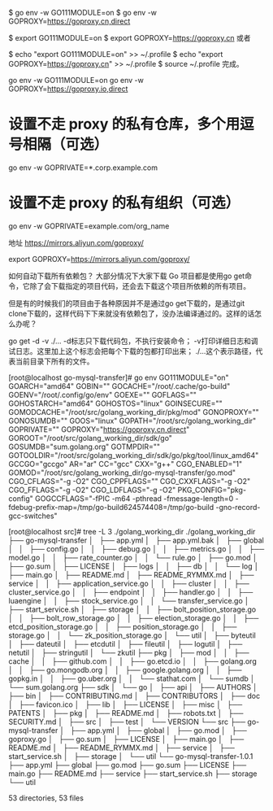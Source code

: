 $ go env -w GO111MODULE=on
$ go env -w GOPROXY=https://goproxy.cn,direct

$ export GO111MODULE=on
$ export GOPROXY=https://goproxy.cn
或者

$ echo "export GO111MODULE=on" >> ~/.profile
$ echo "export GOPROXY=https://goproxy.cn" >> ~/.profile
$ source ~/.profile
完成。


go env -w GO111MODULE=on
go env -w GOPROXY=https://goproxy.io,direct

# 设置不走 proxy 的私有仓库，多个用逗号相隔（可选）
go env -w GOPRIVATE=*.corp.example.com

# 设置不走 proxy 的私有组织（可选）
go env -w GOPRIVATE=example.com/org_name


地址
https://mirrors.aliyun.com/goproxy/

export GOPROXY=https://mirrors.aliyun.com/goproxy/


如何自动下载所有依赖包？
大部分情况下大家下载 Go 项目都是使用go get命令，它除了会下载指定的项目代码，还会去下载这个项目所依赖的所有项目。

但是有的时候我们的项目由于各种原因并不是通过go get下载的，是通过git clone下载的，这样代码下下来就没有依赖包了，没办法编译通过的。这样的话怎么办呢？

go get -d -v ./...
-d标志只下载代码包，不执行安装命令；
-v打印详细日志和调试日志。这里加上这个标志会把每个下载的包都打印出来；
./...这个表示路径，代表当前目录下所有的文件。



[root@localhost go-mysql-transfer]# go env
GO111MODULE="on"
GOARCH="amd64"
GOBIN=""
GOCACHE="/root/.cache/go-build"
GOENV="/root/.config/go/env"
GOEXE=""
GOFLAGS=""
GOHOSTARCH="amd64"
GOHOSTOS="linux"
GOINSECURE=""
GOMODCACHE="/root/src/golang_working_dir/pkg/mod"
GONOPROXY=""
GONOSUMDB=""
GOOS="linux"
GOPATH="/root/src/golang_working_dir"
GOPRIVATE=""
GOPROXY="https://goproxy.cn,direct"
GOROOT="/root/src/golang_working_dir/sdk/go"
GOSUMDB="sum.golang.org"
GOTMPDIR=""
GOTOOLDIR="/root/src/golang_working_dir/sdk/go/pkg/tool/linux_amd64"
GCCGO="gccgo"
AR="ar"
CC="gcc"
CXX="g++"
CGO_ENABLED="1"
GOMOD="/root/src/golang_working_dir/go-mysql-transfer/go.mod"
CGO_CFLAGS="-g -O2"
CGO_CPPFLAGS=""
CGO_CXXFLAGS="-g -O2"
CGO_FFLAGS="-g -O2"
CGO_LDFLAGS="-g -O2"
PKG_CONFIG="pkg-config"
GOGCCFLAGS="-fPIC -m64 -pthread -fmessage-length=0 -fdebug-prefix-map=/tmp/go-build624574408=/tmp/go-build -gno-record-gcc-switches"



[root@localhost src]# tree -L 3 ./golang_working_dir
./golang_working_dir
├── go-mysql-transfer
│   ├── app.yml
│   ├── app.yml.bak
│   ├── global
│   │   ├── config.go
│   │   ├── debug.go
│   │   ├── metrics.go
│   │   ├── model.go
│   │   ├── rate_counter.go
│   │   └── rule.go
│   ├── go.mod
│   ├── go.sum
│   ├── LICENSE
│   ├── logs
│   │   ├── db
│   │   └── log
│   ├── main.go
│   ├── README.md
│   ├── README_RYMMX.md
│   ├── service
│   │   ├── application_service.go
│   │   ├── cluster
│   │   ├── cluster_service.go
│   │   ├── endpoint
│   │   ├── handler.go
│   │   ├── luaengine
│   │   ├── stock_service.go
│   │   └── transfer_service.go
│   ├── start_service.sh
│   ├── storage
│   │   ├── bolt_position_storage.go
│   │   ├── bolt_row_storage.go
│   │   ├── election_storage.go
│   │   ├── etcd_position_storage.go
│   │   ├── position_storage.go
│   │   ├── storage.go
│   │   └── zk_position_storage.go
│   └── util
│       ├── byteutil
│       ├── dateutil
│       ├── etcdutil
│       ├── fileutil
│       ├── logutil
│       ├── netutil
│       ├── stringutil
│       └── zkutil
├── pkg
│   ├── mod
│   │   ├── cache
│   │   ├── github.com
│   │   ├── go.etcd.io
│   │   ├── golang.org
│   │   ├── go.mongodb.org
│   │   ├── google.golang.org
│   │   ├── gopkg.in
│   │   ├── go.uber.org
│   │   └── stathat.com
│   └── sumdb
│       └── sum.golang.org
├── sdk
│   └── go
│       ├── api
│       ├── AUTHORS
│       ├── bin
│       ├── CONTRIBUTING.md
│       ├── CONTRIBUTORS
│       ├── doc
│       ├── favicon.ico
│       ├── lib
│       ├── LICENSE
│       ├── misc
│       ├── PATENTS
│       ├── pkg
│       ├── README.md
│       ├── robots.txt
│       ├── SECURITY.md
│       ├── src
│       ├── test
│       └── VERSION
└── src
    ├── go-mysql-transfer
    │   ├── app.yml
    │   ├── global
    │   ├── go.mod
    │   ├── goproxy.go
    │   ├── go.sum
    │   ├── LICENSE
    │   ├── main.go
    │   ├── README.md
    │   ├── README_RYMMX.md
    │   ├── service
    │   ├── start_service.sh
    │   ├── storage
    │   └── util
    └── go-mysql-transfer-1.0.1
        ├── app.yml
        ├── global
        ├── go.mod
        ├── go.sum
        ├── LICENSE
        ├── main.go
        ├── README.md
        ├── service
        ├── start_service.sh
        ├── storage
        └── util

53 directories, 53 files

